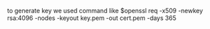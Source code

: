 to generate key we used command like
$openssl req -x509 -newkey rsa:4096 -nodes -keyout key.pem -out cert.pem -days 365